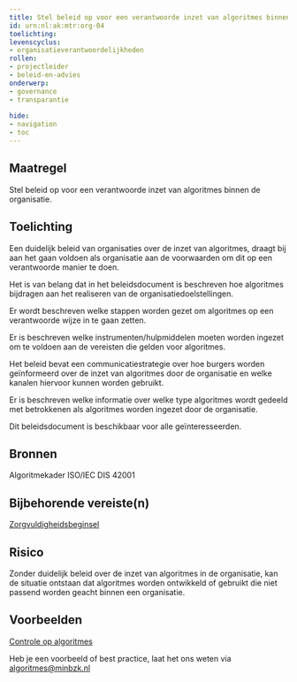 ```yaml
---
title: Stel beleid op voor een verantwoorde inzet van algoritmes binnen de organisatie. 
id: urn:nl:ak:mtr:org-04
toelichting: 
levenscyclus:
- organisatieverantwoordelijkheden
rollen:
- projectleider
- beleid-en-advies
onderwerp: 
- governance
- transparantie
  
hide:
- navigation
- toc
---
```

<!-- tags -->

## Maatregel

Stel beleid op voor een verantwoorde inzet van algoritmes binnen de organisatie. 

## Toelichting
Een duidelijk beleid van organisaties over de inzet van algoritmes, draagt bij aan het gaan voldoen als organisatie aan de voorwaarden om dit op een verantwoorde manier te doen.

Het is van belang dat in het beleidsdocument is beschreven hoe algoritmes bijdragen aan het realiseren van de organisatiedoelstellingen.

Er wordt beschreven welke stappen worden gezet om algoritmes op een verantwoorde wijze in te gaan zetten. 

Er is beschreven welke instrumenten/hulpmiddelen moeten worden ingezet om te voldoen aan de vereisten die gelden voor algoritmes.

Het beleid bevat een communicatiestrategie over hoe burgers worden geïnformeerd over de inzet van algoritmes door de organisatie en welke kanalen hiervoor kunnen worden gebruikt. 

Er is beschreven welke informatie over welke type algoritmes wordt gedeeld met betrokkenen als algoritmes worden ingezet door de organisatie. 

Dit beleidsdocument is beschikbaar voor alle geïnteresseerden. 

## Bronnen
Algoritmekader
ISO/IEC DIS 42001

## Bijbehorende vereiste(n)
<!-- Hier volgt een lijst met vereisten op basis van de in de metadata ingevulde vereiste -->
[Zorgvuldigheidsbeginsel](awb-01-zorgvuldigheidsbeginsel.md)

<!-- Let op! onderstaande regel met 'list_vereisten_on_maatregelen_page' niet weghalen! Deze maakt automatisch een lijst van bijbehorende verseisten op basis van de metadata  -->
<!-- list_vereisten_on_maatregelen_page -->

## Risico 
Zonder duidelijk beleid over de inzet van algoritmes in de organisatie, kan de situatie ontstaan dat algoritmes worden ontwikkeld of gebruikt die niet passend worden geacht binnen een organisatie. 

## Voorbeelden
[Controle op algoritmes](https://www.google.com/url?sa=t&rct=j&q=&esrc=s&source=web&cd=&ved=2ahUKEwjJr-7HwtSJAxWN8rsIHaOPNmkQFnoECBQQAw&url=https%3A%2F%2Fassets.amsterdam.nl%2Fpublish%2Fpages%2F1053010%2Fhandreiking_algoritmen.pdf&usg=AOvVaw3xCc4gbijZmLQayb7o02Pf&opi=89978449)

Heb je een voorbeeld of best practice, laat het ons weten via algoritmes@minbzk.nl
